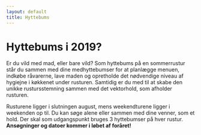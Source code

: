 ```yaml
---
layout: default
title: Hyttebums
---
```

<h1>Hyttebums i 2019?</h1>

<div id="poster-image" style="background-image: url('/static/img/Hyttebombz.jpg');">
</div>

<p>
    Er du vild med mad, eller bare vild? 
    Som hyttebums på en sommerrustur står du sammen med dine medhyttebumser for at planlægge menuen, indkøbe råvarerne, lave maden og opretholde det nødvendige niveau af hygiejne i køkkenet under rusturen. 
    Samtidig er du med til at skabe den unikke rustursstemning sammen med det vektorhold, som afholder rusturen.
</p>

<p>
    Rusturene ligger i slutningen august, mens weekendturene ligger i weekenden op til. Du kan søge alene eller sammen med dine venner, som et hold. Der skal som udgangspunkt bruges 3 hyttebumser på hver rustur. <b>Ansøgninger og datoer kommer i løbet af foråret!</b>
</p>


